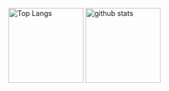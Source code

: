 <p align="left"> 
  <img alt="Top Langs" height="150px" src="https://github-readme-stats.vercel.app/api/top-langs/?username=Miki-8y&layout=compact&count_private=true&show_icons=true&theme=onedark" />
  <img alt="github stats" height="150px" src="https://github-readme-stats.vercel.app/api?username=Miki-8y&count_private=true&show_icons=true&show_icons=true&theme=onedark" />
</p>

<!--
**Miki-8y/Miki-8y** is a ✨ _special_ ✨ repository because its `README.md` (this file) appears on your GitHub profile.

Here are some ideas to get you started:

- 🔭 I’m currently working on ...
- 🌱 I’m currently learning ...
- 👯 I’m looking to collaborate on ...
- 🤔 I’m looking for help with ...
- 💬 Ask me about ...
- 📫 How to reach me: ...
- 😄 Pronouns: ...
- ⚡ Fun fact: ...
-->
